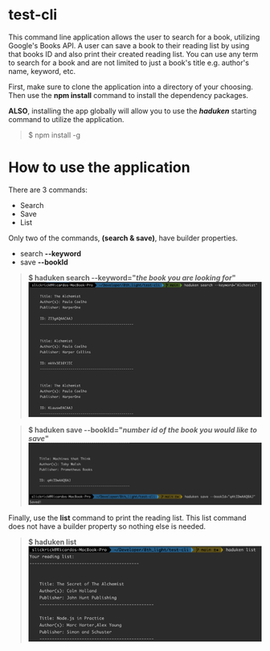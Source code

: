 # test-cli
This command line application allows the user to search for a book, utilizing Google's Books API. A user can save a book to their reading list by using that books ID and also print their created reading list. You can use any term to search for a book and are not limited to just a book's title e.g. author's name, keyword, etc.

 First, make sure to clone the application into a directory of your choosing.
Then use the **npm install** command to install the dependency packages.

**ALSO**, installing the app globally will allow you to use the **_haduken_** starting command to utilize the application.

> $ npm install -g
# How to use the application

There are 3 commands:
- Search
- Save
- List



Only two of the commands, **(search & save)**, have builder properties.

- search **--keyword**
- save **--bookId**

> **$ haduken search --keyword="_the book you are looking for_"**
![img.png](img.png)
> 

> **$ haduken save --bookId="_number id of the book you would like to save_"**
![img_2.png](img_2.png)
>

Finally, use the **list** command to print the reading list. This list command does not have a builder property so nothing else is needed.

> **$ haduken list**
![img_1.png](img_1.png)
> 
